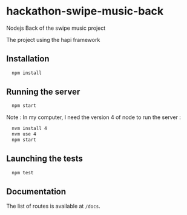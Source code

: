 # hackathon-swipe-music-back

Nodejs Back of the swipe music project

The project using the hapi framework


## Installation
  
  ```bash
    npm install
  ```

## Running the server

  ```bash
    npm start
  ```
  
  Note : In my computer, I need the version 4 of node to run the server :
  ```bash
    nvm install 4
    nvm use 4
    npm start
  ```
  
## Launching the tests
  ```bash 
    npm test
  ```

## Documentation
  The list of routes is available at `/docs`.
